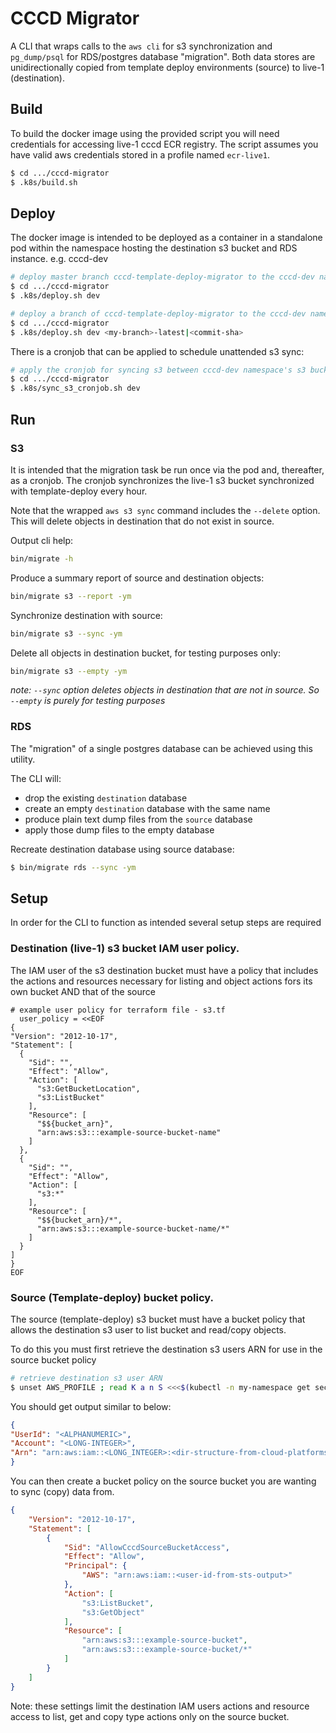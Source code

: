 # CCCD Migrator

A CLI that wraps calls to the `aws cli` for s3 synchronization and `pg_dump/psql` for RDS/postgres database "migration". Both data stores are unidirectionally copied from template deploy environments (source) to live-1 (destination).

## Build
To build the docker image using the provided script you will need credentials for accessing live-1 cccd ECR registry. The script assumes you have valid aws credentials stored in a profile named `ecr-live1`.

```bash
$ cd .../cccd-migrator
$ .k8s/build.sh
```

## Deploy
The docker image is intended to be deployed as a container in a standalone pod
within the namespace hosting the destination s3 bucket and RDS instance. e.g. cccd-dev

```bash
# deploy master branch cccd-template-deploy-migrator to the cccd-dev namespace
$ cd .../cccd-migrator
$ .k8s/deploy.sh dev
```

```bash
# deploy a branch of cccd-template-deploy-migrator to the cccd-dev namespace
$ cd .../cccd-migrator
$ .k8s/deploy.sh dev <my-branch>-latest|<commit-sha>
```

There is a cronjob that can be applied to schedule unattended s3 sync:
```bash
# apply the cronjob for syncing s3 between cccd-dev namespace's s3 bucket and TD dev's s3 bucket
$ cd .../cccd-migrator
$ .k8s/sync_s3_cronjob.sh dev
```

## Run

### S3
It is intended that the migration task be run once via the pod and, thereafter, as a cronjob. The cronjob synchronizes the live-1 s3 bucket synchronized with template-deploy every hour.

Note that the wrapped `aws s3 sync` command includes the `--delete` option. This will delete objects in destination that do not exist in source.

Output cli help:
```bash
bin/migrate -h
```

Produce a summary report of source and destination objects:
```bash
bin/migrate s3 --report -ym
```

Synchronize destination with source:
```bash
bin/migrate s3 --sync -ym
```

Delete all objects in destination bucket, for testing purposes only:
```bash
bin/migrate s3 --empty -ym
```
_note: `--sync` option deletes objects in destination that are not in source. So `--empty` is purely for testing purposes_


### RDS
The "migration" of a single postgres database can be achieved using this utility.

The CLI will:

 - drop the existing `destination` database
 - create an empty `destination` database with the same name
 - produce plain text dump files from the `source` database
 - apply those dump files to the empty database

Recreate destination database using source database:
```bash
$ bin/migrate rds --sync -ym
```

## Setup
In order for the CLI to function as intended several setup steps are required

### Destination (live-1) s3 bucket IAM user policy.

The IAM user of the s3 destination bucket must have a policy that includes the actions and resources necessary for listing and object actions fors its own bucket AND that of the source

```
# example user policy for terraform file - s3.tf
  user_policy = <<EOF
{
"Version": "2012-10-17",
"Statement": [
  {
    "Sid": "",
    "Effect": "Allow",
    "Action": [
      "s3:GetBucketLocation",
      "s3:ListBucket"
    ],
    "Resource": [
      "$${bucket_arn}",
      "arn:aws:s3:::example-source-bucket-name"
    ]
  },
  {
    "Sid": "",
    "Effect": "Allow",
    "Action": [
      "s3:*"
    ],
    "Resource": [
      "$${bucket_arn}/*",
      "arn:aws:s3:::example-source-bucket-name/*"
    ]
  }
]
}
EOF
```

### Source (Template-deploy) bucket policy.

The source (template-deploy) s3 bucket must have a bucket policy that
allows the destination s3 user to list bucket and read/copy objects.

To do this you must first retrieve the destination s3 users ARN for use in the source bucket policy

```bash
# retrieve destination s3 user ARN
$ unset AWS_PROFILE ; read K a n S <<<$(kubectl -n my-namespace get secret my-s3-secrets -o json | jq -r '.data[] | @base64d') ; export AWS_ACCESS_KEY_ID=$K ; export AWS_SECRET_ACCESS_KEY=$S ; aws sts get-caller-identity
```

You should get output similar to below:
```json
{
"UserId": "<ALPHANUMERIC>",
"Account": "<LONG-INTEGER>",
"Arn": "arn:aws:iam::<LONG_INTEGER>:<dir-structure-from-cloud-platforms>-<alphanumeric>"
}
```

You can then create a bucket policy on the source bucket you are wanting to sync (copy) data from.


```json
{
    "Version": "2012-10-17",
    "Statement": [
        {
            "Sid": "AllowCccdSourceBucketAccess",
            "Effect": "Allow",
            "Principal": {
                "AWS": "arn:aws:iam::<user-id-from-sts-output>"
            },
            "Action": [
                "s3:ListBucket",
                "s3:GetObject"
            ],
            "Resource": [
                "arn:aws:s3:::example-source-bucket",
                "arn:aws:s3:::example-source-bucket/*"
            ]
        }
    ]
}
```

Note: these settings limit the destination IAM users actions and resource access to list, get and copy type actions only on the source bucket.